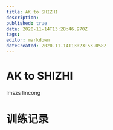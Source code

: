 ```yaml
---
title: AK to SHIZHI
description: 
published: true
date: 2020-11-14T13:28:46.970Z
tags: 
editor: markdown
dateCreated: 2020-11-14T13:23:53.058Z
---
```


# AK to SHIZHI
lmszs
lincong

# 训练记录
